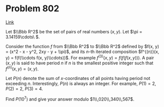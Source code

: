 # Problem 802

[Link](https://projecteuler.net/problem=802)

Let $\\Bbb R^2$ be the set of pairs of real numbers $(x, y)$. Let $\\pi = 3.14159\\cdots\\ $.

Consider the function $f$ from $\\Bbb R^2$ to $\\Bbb R^2$ defined by $f(x, y) = (x^2 - x - y^2, 2xy - y + \\pi)$, and its $n$-th iterated composition $f^{(n)}(x, y) = f(f(\\cdots f(x, y)\\cdots))$. For example $f^{(3)}(x, y) = f(f(f(x, y)))$. A pair $(x, y)$ is said to have period $n$ if $n$ is the smallest positive integer such that $f^{(n)}(x, y) = (x, y)$.

Let $P(n)$ denote the sum of $x$-coordinates of all points having period not exceeding $n$. Interestingly, $P(n)$ is always an integer. For example, $P(1) = 2$, $P(2) = 2$, $P(3) = 4$.

Find $P(10^7)$ and give your answer modulo $1\\,020\\,340\\,567$.
